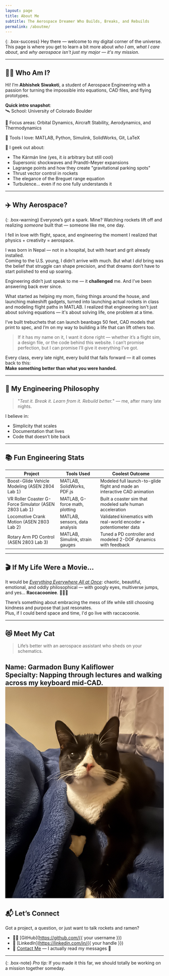 ```yaml
---
layout: page
title: About Me
subtitle: The Aerospace Dreamer Who Builds, Breaks, and Rebuilds
permalink: /aboutme/
---
```


{: .box-success}
Hey there — welcome to my digital corner of the universe. This page is where you get to learn a bit more about *who I am*, *what I care about*, and *why aerospace isn't just my major — it's my mission*.

---

## 👨‍🚀 Who Am I?

Hi! I’m **Abhishek Siwakoti**, a student of Aerospace Engineering with a passion for turning the impossible into equations, CAD files, and flying prototypes.

**Quick intro snapshot**:  
🛰️ School: University of Colorado Boulder  

🚀 Focus areas: Orbital Dynamics, Aircraft Stability, Aerodynamics, and Thermodynamics  

🔧 Tools I love: MATLAB, Python, Simulink, SolidWorks, Git, LaTeX

🧠 I geek out about:  
- The Kármán line (yes, it *is* arbitrary but still cool)  
- Supersonic shockwaves and Prandtl–Meyer expansions  
- Lagrange points and how they create "gravitational parking spots"  
- Thrust vector control in rockets  
- The elegance of the Breguet range equation  
- Turbulence... even if no one fully understands it

---

## ✈️ Why Aerospace?

{: .box-warning}
Everyone’s got a spark. Mine? Watching rockets lift off and realizing *someone* built that — someone like me, one day.

I fell in love with flight, space, and engineering the moment I realized that physics + creativity = aerospace.

I was born in Nepal — not in a hospital, but with heart and grit already installed.  
Coming to the U.S. young, I didn’t arrive with much. But what I *did* bring was the belief that struggle can shape precision, and that dreams don’t have to start polished to end up soaring.

Engineering didn’t just speak to me — it **challenged** me. And I’ve been answering back ever since.

What started as helping my mom, fixing things around the house, and launching makeshift gadgets, turned into launching actual rockets in class and modeling flight paths in MATLAB. I realized that engineering isn't just about solving equations — it's about solving life, one problem at a time.

I’ve built trebuchets that can launch beanbags 50 feet, CAD models that print to spec, and I’m on my way to building a life that can lift others too.

> If it has my name on it, I want it done right — whether it’s a flight sim, a design file, or the code behind this website. I can’t promise perfection, but I can promise I’ll give it everything I’ve got.

Every class, every late night, every build that fails forward — it all comes back to this:  
**Make something better than what you were handed.**

---

## 🧠 My Engineering Philosophy

> "*Test it. Break it. Learn from it. Rebuild better.*" — me, after many late nights.

I believe in:
- Simplicity that scales
- Documentation that lives
- Code that doesn’t bite back

---
## 📚 Fun Engineering Stats

| Project | Tools Used | Coolest Outcome |
|--------|------------|------------------|
| Boost-Glide Vehicle Modeling (ASEN 2804 Lab 1) | MATLAB, SolidWorks, PDF.js | Modeled full launch-to-glide flight and made an interactive CAD animation |
| VR Roller Coaster G-Force Simulator (ASEN 2803 Lab 1) | MATLAB, G-force math, plotting | Built a coaster sim that modeled safe human acceleration |
| Locomotive Crank Motion (ASEN 2803 Lab 2) | MATLAB, sensors, data analysis | Validated kinematics with real-world encoder + potentiometer data |
| Rotary Arm PD Control (ASEN 2803 Lab 3) | MATLAB, Simulink, strain gauges | Tuned a PD controller and modeled 2-DOF dynamics with feedback |


---

## 🎬 If My Life Were a Movie...

It would be [*Everything Everywhere All at Once*](https://en.wikipedia.org/wiki/Everything_Everywhere_All_at_Once): chaotic, beautiful, emotional, and oddly philosophical — with googly eyes, multiverse jumps, and yes... **Raccacooniee**. 🦝👨‍🍳

There’s something about embracing the mess of life while still choosing kindness and purpose that just resonates.  
Plus, if I could bend space and time, I'd go live with raccacoonie. 


---

## 😻 Meet My Cat

> Life’s better with an aerospace assistant who sheds on your schematics.

**Name:**  Garmadon Buny Kaliflower  
**Specialty:** Napping through lectures and walking across my keyboard mid-CAD.  
![My Cat](/assets/img/Garmadon.JPG)
---

## 📬 Let’s Connect

Got a project, a question, or just want to talk rockets and ramen?
- 🧑‍💻 [GitHub](https://github.com/{{ your username }})
- 💼 [LinkedIn](https://linkedin.com/in/{{ your handle }})
- 📩 [Contact Me](/contactme/) — I actually read my messages 🙂


---

{: .box-note}
*Pro tip:* If you made it this far, we should totally be working on a mission together someday.
